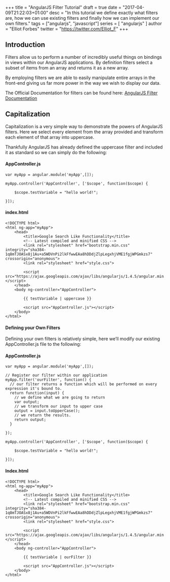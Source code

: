 +++
title = "AngularJS Filter Tutorial"
draft = true
date = "2017-04-09T21:22:03+01:00"
desc = "In this tutorial we define exactly what filters are, how we can use existing filters and finally how we can implement our own filters."
tags = ["angularjs", "javascript"]
series = [ "angularjs" ]
author = "Elliot Forbes"
twitter = "https://twitter.com/Elliot_F"
+++

## Introduction

Filters allow us to perform a number of incredibly useful things on bindings in views within our AngularJS applications. By definition filters select a subset of items from an array and returns it as a new array.

By employing filters we are able to easily manipulate entire arrays in the front-end giving us far more power in the way we wish to display our data.

The Official Documentation for filters can be found here: [AngularJS Filter Documentation](https://docs.angularjs.org/api/ng/filter/filter)

## Capitalization

Capitalization is a very simple way to demonstrate the powers of AngularJS filters. Here we select every element from the array provided and transform each element of that array into uppercase. 

Thankfully AngularJS has already defined the uppercase filter and included it as standard so we can simply do the following:

#### AppController.js

~~~
var myApp = angular.module('myApp',[]);

myApp.controller('AppController', ['$scope', function($scope) {

    $scope.testVariable = "hello world!";

}]);
~~~

#### index.html

~~~
<!DOCTYPE html>
<html ng-app="myApp">
    <head>
        <title>Google Search Like Functionality</title>
        <!-- Latest compiled and minified CSS -->
        <link rel="stylesheet" href="bootstrap.min.css" integrity="sha384-1q8mTJOASx8j1Au+a5WDVnPi2lkFfwwEAa8hDDdjZlpLegxhjVME1fgjWPGmkzs7" crossorigin="anonymous">
        <link rel="stylesheet" href="style.css">

        <script src="https://ajax.googleapis.com/ajax/libs/angularjs/1.4.5/angular.min.js"></script>
    </head>
    <body ng-controller="AppController">

        {{ testVariable | uppercase }}

        <script src="AppController.js"></script>
    </body>
</html>
~~~

#### Defining your Own Filters

Defining your own filters is relatively simple, here we’ll modify our existing AppController.js file to the following:

#### AppController.js

~~~
var myApp = angular.module('myApp',[]);

// Register our filter within our application
myApp.filter('ourFilter', function() {
  // our filter returns a function which will be performed on every expression it's bound to.
  return function(input) {
    // we define what we are going to return
    var output;
    // we transform our input to upper case
    output = input.toUpperCase();
    // we return the results.
    return output;
  }

});

myApp.controller('AppController', ['$scope', function($scope) {

    $scope.testVariable = "hello world!";

}]);
~~~

#### Index.html

~~~
<!DOCTYPE html>
<html ng-app="myApp">
    <head>
        <title>Google Search Like Functionality</title>
        <!-- Latest compiled and minified CSS -->
        <link rel="stylesheet" href="bootstrap.min.css" integrity="sha384-1q8mTJOASx8j1Au+a5WDVnPi2lkFfwwEAa8hDDdjZlpLegxhjVME1fgjWPGmkzs7" crossorigin="anonymous">
        <link rel="stylesheet" href="style.css">

        <script src="https://ajax.googleapis.com/ajax/libs/angularjs/1.4.5/angular.min.js"></script>
    </head>
    <body ng-controller="AppController">

        {{ testVariable | ourFilter }}

        <script src="AppController.js"></script>
    </body>
</html>
~~~
